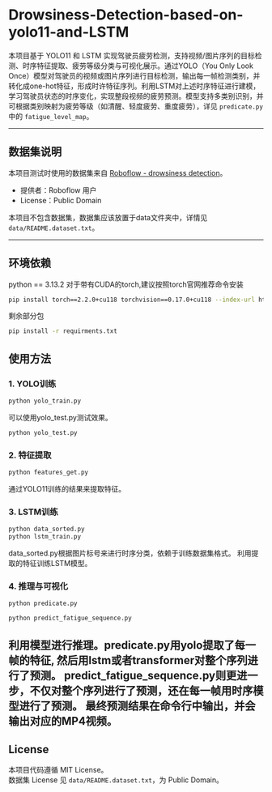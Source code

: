 # Drowsiness-Detection-based-on-yolo11-and-LSTM


本项目基于 YOLO11 和 LSTM 实现驾驶员疲劳检测，支持视频/图片序列的目标检测、时序特征提取、疲劳等级分类与可视化展示。通过YOLO（You Only Look Once）模型对驾驶员的视频或图片序列进行目标检测，输出每一帧检测类别，并转化成one-hot特征，形成时许特征序列。利用LSTM对上述时序特征进行建模，学习驾驶员状态的时序变化，实现整段视频的疲劳预测。模型支持多类别识别，并可根据类别映射为疲劳等级（如清醒、轻度疲劳、重度疲劳），详见 `predicate.py` 中的 `fatigue_level_map`。

---

## 数据集说明

本项目测试时使用的数据集来自 [Roboflow - drowsiness detection](https://universe.roboflow.com/karthik-madhvan/drowsiness-detection-xsriz)。

- 提供者：Roboflow 用户
- License：Public Domain

本项目不包含数据集，数据集应该放置于data文件夹中，详情见 `data/README.dataset.txt`。

---

## 环境依赖
python == 3.13.2
对于带有CUDA的torch,建议按照torch官网推荐命令安装
```bash
pip install torch==2.2.0+cu118 torchvision==0.17.0+cu118 --index-url https://download.pytorch.org/whl/cu118
```
剩余部分包
```bash
pip install -r requirments.txt
```

## 使用方法

### 1. YOLO训练
```bash
python yolo_train.py
```
可以使用yolo_test.py测试效果。
```bash
python yolo_test.py
```
### 2. 特征提取
```bash
python features_get.py
```
通过YOLO11训练的结果来提取特征。
### 3. LSTM训练
```bash
python data_sorted.py
python lstm_train.py
```
data_sorted.py根据图片标号来进行时序分类，依赖于训练数据集格式。
利用提取的特征训练LSTM模型。
### 4. 推理与可视化
```bash
python predicate.py
```
```bash
python predict_fatigue_sequence.py
```
利用模型进行推理。predicate.py用yolo提取了每一帧的特征, 然后用lstm或者transformer对整个序列进行了预测。
predict_fatigue_sequence.py则更进一步，不仅对整个序列进行了预测，还在每一帧用时序模型进行了预测。
最终预测结果在命令行中输出，并会输出对应的MP4视频。
---

## License

本项目代码遵循 MIT License。  
数据集 License 见 `data/README.dataset.txt`，为 Public Domain。
